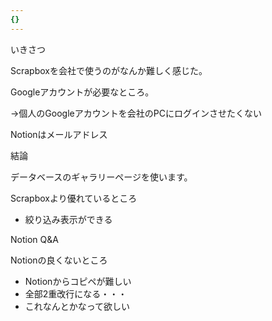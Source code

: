 ```yaml
---
{}
---
```

  

いきさつ

Scrapboxを会社で使うのがなんか難しく感じた。

Googleアカウントが必要なところ。

→個人のGoogleアカウントを会社のPCにログインさせたくない

Notionはメールアドレス

  

結論

データベースのギャラリーページを使います。

  

Scrapboxより優れているところ

- 絞り込み表示ができる

Notion Q&A

Notionの良くないところ

- Notionからコピペが難しい  
- 全部2重改行になる・・・  
- これなんとかなって欲しい